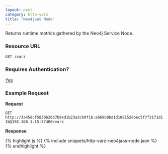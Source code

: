 ```yaml
---
layout: post
category: http-varz
title: "Neo4jaaS Node"
---
```


Returns runtime metrics gathered by the Neo4j Service Node.

### Resource URL

`GET /varz`

### Requires Authentication?

[Yes](/http-varz/authentication)

### Example Request

**Request**

`GET http://3a45dcf583062657b9ed1b23a3cb9f1b:ab69b0bd1d1881520bec5f7f2171d11b@192.168.1.15:37400/varz`

**Response**

<div class="js example">
{% highlight js %}
{% include snippets/http-varz-neo4jaas-node.json %}
{% endhighlight %}
</div>